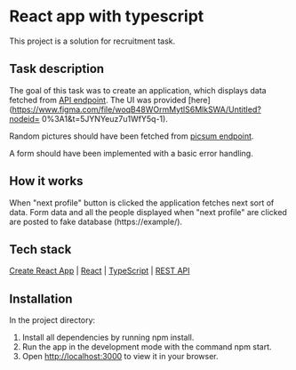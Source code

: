 # React app with typescript

This project is a solution for recruitment task.

## Task description

The goal of this task was to create an application, which displays data fetched from [API endpoint](https://swapi.py4e.com/). The UI was provided [here](https://www.figma.com/file/woqB48WOrmMytlS6MlkSWA/Untitled?nodeid=
0%3A1&t=5JYNYeuz7u1WfY5q-1). 

Random pictures should have been fetched from [picsum endpoint](https://picsum.photos/534/383). 

A form should have been implemented with a basic error handling.

## How it works

When "next profile" button is clicked the application fetches next sort of data.
Form data and all the people displayed when "next profile" are clicked are posted to fake database (https://example/).

## Tech stack

[Create React App](https://github.com/facebook/create-react-app) |
[React](https://reactjs.org/) |
[TypeScript](https://www.typescriptlang.org/docs/handbook/react.html) |
[REST API](https://swapi.dev/)

## Installation

In the project directory:
1. Install all dependencies by running npm install.
2. Run the app in the development mode with the command npm start.
3. Open [http://localhost:3000](http://localhost:3000) to view it in your browser.